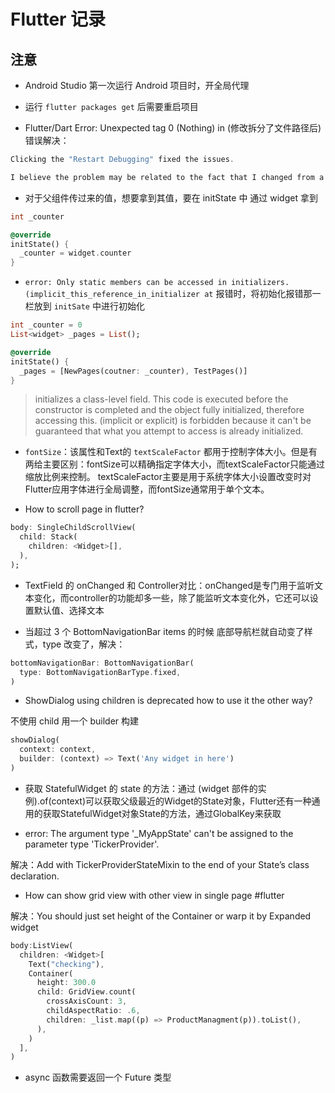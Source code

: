# Flutter 记录

## 注意

- Android Studio 第一次运行 Android 项目时，开全局代理

- 运行 `flutter packages get` 后需要重启项目

- Flutter/Dart Error: Unexpected tag 0 (Nothing) in (修改拆分了文件路径后) 错误解决：

```dart
Clicking the "Restart Debugging" fixed the issues.

I believe the problem may be related to the fact that I changed from a StatefullWidget to a StatelessWidget without restarting the debugger.
```

- 对于父组件传过来的值，想要拿到其值，要在 initState 中 通过 widget 拿到

```dart
int _counter

@override
initState() {
  _counter = widget.counter
}
```

- `error: Only static members can be accessed in initializers. (implicit_this_reference_in_initializer at` 报错时，将初始化报错那一栏放到 `initSate` 中进行初始化

```dart
int _counter = 0
List<widget> _pages = List();

@override
initState() {
  _pages = [NewPages(coutner: _counter), TestPages()]
}
```

> initializes a class-level field. This code is executed before the constructor is completed and the object fully initialized, therefore accessing this. (implicit or explicit) is forbidden because it can't be guaranteed that what you attempt to access is already initialized.

- `fontSize`：该属性和Text的 `textScaleFactor` 都用于控制字体大小。但是有两给主要区别：fontSize可以精确指定字体大小，而textScaleFactor只能通过缩放比例来控制。
textScaleFactor主要是用于系统字体大小设置改变时对Flutter应用字体进行全局调整，而fontSize通常用于单个文本。

- How to scroll page in flutter?

```dart
body: SingleChildScrollView(
  child: Stack(
    children: <Widget>[],
  ),
);
```

- TextField 的 onChanged 和 Controller对比：onChanged是专门用于监听文本变化，而controller的功能却多一些，除了能监听文本变化外，它还可以设置默认值、选择文本

- 当超过 3 个 BottomNavigationBar items 的时候 底部导航栏就自动变了样式，type 改变了，解决：

```dart
bottomNavigationBar: BottomNavigationBar(
  type: BottomNavigationBarType.fixed,
)
```

- ShowDialog using children is deprecated how to use it the other way?

不使用 child 用一个 builder 构建

```dart
showDialog(
  context: context,
  builder: (context) => Text('Any widget in here')
)
```

- 获取 StatefulWidget 的 state 的方法：通过 (widget 部件的实例).of(context)可以获取父级最近的Widget的State对象，Flutter还有一种通用的获取StatefulWidget对象State的方法，通过GlobalKey来获取

- error: The argument type '_MyAppState' can't be assigned to the parameter type 'TickerProvider'.

解决：Add with TickerProviderStateMixin to the end of your State’s class declaration.

- How can show grid view with other view in single page #flutter

解决：You should just set height of the Container or warp it by Expanded widget

```dart
body:ListView(
  children: <Widget>[
    Text("checking"),
    Container(
      height: 300.0
      child: GridView.count(
        crossAxisCount: 3,
        childAspectRatio: .6,
        children: _list.map((p) => ProductManagment(p)).toList(),
      ),
    )
  ],
)
```

- async 函数需要返回一个 Future 类型

